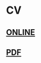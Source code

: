 # CV
## [ONLINE](https://alexandrewa.github.io/cv/)
## [PDF](https://nbviewer.jupyter.org/github/alexandrewa/cv/blob/master/Alexandre_Wauthier_CV.pdf)
